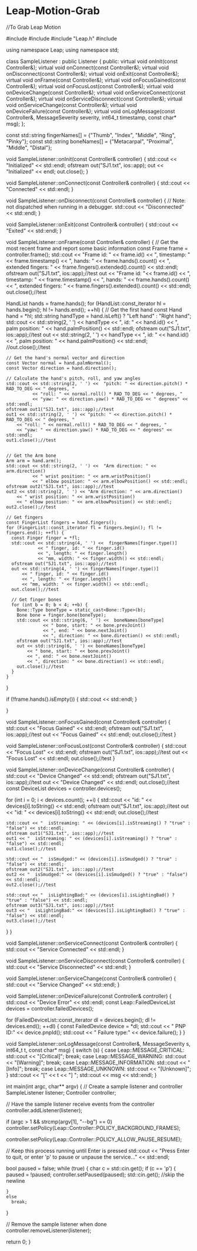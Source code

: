 # Leap-Motion-Grab
//To Grab Leap Motion

#include <iostream>
#include <cstring>
#include "Leap.h"
#include<fstream>


using namespace Leap;
using namespace std;

class SampleListener : public Listener {
  public:
    virtual void onInit(const Controller&);
    virtual void onConnect(const Controller&);
    virtual void onDisconnect(const Controller&);
    virtual void onExit(const Controller&);
    virtual void onFrame(const Controller&);
    virtual void onFocusGained(const Controller&);
    virtual void onFocusLost(const Controller&);
    virtual void onDeviceChange(const Controller&);
    virtual void onServiceConnect(const Controller&);
    virtual void onServiceDisconnect(const Controller&);
    virtual void onServiceChange(const Controller&);
    virtual void onDeviceFailure(const Controller&);
    virtual void onLogMessage(const Controller&, MessageSeverity severity, int64_t timestamp, const char* msg);
};

const std::string fingerNames[] = {"Thumb", "Index", "Middle", "Ring", "Pinky"};
const std::string boneNames[] = {"Metacarpal", "Proximal", "Middle", "Distal"};

void SampleListener::onInit(const Controller& controller) {
	std::cout << "Initialized" << std::endl;
	ofstream out("SJ1.txt", ios::app);
	out << "Initialized" << endl;
	out.close();
}

void SampleListener::onConnect(const Controller& controller) {
  std::cout << "Connected" << std::endl;
}

void SampleListener::onDisconnect(const Controller& controller) {
  // Note: not dispatched when running in a debugger. 
  std::cout << "Disconnected" << std::endl;
}

void SampleListener::onExit(const Controller& controller) {
  std::cout << "Exited" << std::endl;
}

void SampleListener::onFrame(const Controller& controller) {
  // Get the most recent frame and report some basic information
  const Frame frame = controller.frame();
  std::cout << "Frame id: " << frame.id()
            << ", timestamp: " << frame.timestamp()
            << ", hands: " << frame.hands().count()
            << ", extended fingers: " << frame.fingers().extended().count() << std::endl;
		 ofstream out("SJ1.txt", ios::app);//test
		out << "Frame id: "<< frame.id()
			<< ", timestamp: " << frame.timestamp()
			<< ", hands: " << frame.hands().count()
			<< ", extended fingers: " << frame.fingers().extended().count() << std::endl;
		out.close();//test

  HandList hands = frame.hands();
  for (HandList::const_iterator hl = hands.begin(); hl != hands.end(); ++hl) {
    // Get the first hand
    const Hand hand = *hl;
    std::string handType = hand.isLeft() ? "Left hand" : "Right hand";
    std::cout << std::string(2, ' ') << handType << ", id: " << hand.id()
              << ", palm position: " << hand.palmPosition() << std::endl;
	ofstream out("SJ1.txt", ios::app);//test
	out << std::string(2, ' ') << handType << ", id: " << hand.id()
		<< ", palm position: " << hand.palmPosition() << std::endl;
	//out.close();//test


    // Get the hand's normal vector and direction
    const Vector normal = hand.palmNormal();
    const Vector direction = hand.direction();

    // Calculate the hand's pitch, roll, and yaw angles
    std::cout << std::string(2, ' ') <<  "pitch: " << direction.pitch() * RAD_TO_DEG << " degrees, "
              << "roll: " << normal.roll() * RAD_TO_DEG << " degrees, "
              << "yaw: " << direction.yaw() * RAD_TO_DEG << " degrees" << std::endl;
	ofstream out1("SJ1.txt", ios::app);//test
	out1 << std::string(2, ' ') << "pitch: " << direction.pitch() * RAD_TO_DEG << " degrees, "
		<< "roll: " << normal.roll() * RAD_TO_DEG << " degrees, "
		<< "yaw: " << direction.yaw() * RAD_TO_DEG << " degrees" << std::endl;
	out1.close();//test


    // Get the Arm bone
    Arm arm = hand.arm();
    std::cout << std::string(2, ' ') <<  "Arm direction: " << arm.direction()
              << " wrist position: " << arm.wristPosition()
              << " elbow position: " << arm.elbowPosition() << std::endl;
	ofstream out2("SJ1.txt", ios::app);//test
	out2 << std::string(2, ' ') << "Arm direction: " << arm.direction()
		<< " wrist position: " << arm.wristPosition()
		<< " elbow position: " << arm.elbowPosition() << std::endl;
	out2.close();//test

    // Get fingers
    const FingerList fingers = hand.fingers();
    for (FingerList::const_iterator fl = fingers.begin(); fl != fingers.end(); ++fl) {
      const Finger finger = *fl;
      std::cout << std::string(4, ' ') <<  fingerNames[finger.type()]
                << " finger, id: " << finger.id()
                << ", length: " << finger.length()
                << "mm, width: " << finger.width() << std::endl;
	  ofstream out("SJ1.txt", ios::app);//test
	  out << std::string(4, ' ') << fingerNames[finger.type()]
		  << " finger, id: " << finger.id()
		  << ", length: " << finger.length()
		  << "mm, width: " << finger.width() << std::endl;
	  out.close();//test

      // Get finger bones
      for (int b = 0; b < 4; ++b) {
        Bone::Type boneType = static_cast<Bone::Type>(b);
        Bone bone = finger.bone(boneType);
        std::cout << std::string(6, ' ') <<  boneNames[boneType]
                  << " bone, start: " << bone.prevJoint()
                  << ", end: " << bone.nextJoint()
                  << ", direction: " << bone.direction() << std::endl;
		ofstream out("SJ1.txt", ios::app);//test
		out << std::string(6, ' ') << boneNames[boneType]
			<< " bone, start: " << bone.prevJoint()
			<< ", end: " << bone.nextJoint()
			<< ", direction: " << bone.direction() << std::endl;
		out.close();//test
      }
    }
  }

  if (!frame.hands().isEmpty()) {
    std::cout << std::endl;
  }

}

void SampleListener::onFocusGained(const Controller& controller) {
  std::cout << "Focus Gained" << std::endl;
  ofstream out("SJ1.txt", ios::app);//test
  out << "Focus Gained" << std::endl;
  out.close();//test
}

void SampleListener::onFocusLost(const Controller& controller) {
  std::cout << "Focus Lost" << std::endl;
  ofstream out("SJ1.txt", ios::app);//test
  out << "Focus Lost" << std::endl;
  out.close();//test
}

void SampleListener::onDeviceChange(const Controller& controller) {
  std::cout << "Device Changed" << std::endl;
  ofstream out("SJ1.txt", ios::app);//test
  out << "Device Changed" << std::endl;
  out.close();//test
  const DeviceList devices = controller.devices();

  for (int i = 0; i < devices.count(); ++i) {
    std::cout << "id: " << devices[i].toString() << std::endl;
	ofstream out("SJ1.txt", ios::app);//test
	out << "id: " << devices[i].toString() << std::endl;
	out.close();//test

    std::cout << "  isStreaming: " << (devices[i].isStreaming() ? "true" : "false") << std::endl;
	ofstream out1("SJ1.txt", ios::app);//test
	out1 << "  isStreaming: " << (devices[i].isStreaming() ? "true" : "false") << std::endl;
	out1.close();//test

    std::cout << "  isSmudged:" << (devices[i].isSmudged() ? "true" : "false") << std::endl;
	ofstream out2("SJ1.txt", ios::app);//test
	out2 << "  isSmudged:" << (devices[i].isSmudged() ? "true" : "false") << std::endl;
	out2.close();//test

    std::cout << "  isLightingBad:" << (devices[i].isLightingBad() ? "true" : "false") << std::endl;
	ofstream out3("SJ1.txt", ios::app);//test
	out3 << "  isLightingBad:" << (devices[i].isLightingBad() ? "true" : "false") << std::endl;
	out3.close();//test
  }
}

void SampleListener::onServiceConnect(const Controller& controller) {
  std::cout << "Service Connected" << std::endl;
}

void SampleListener::onServiceDisconnect(const Controller& controller) {
  std::cout << "Service Disconnected" << std::endl;
}

void SampleListener::onServiceChange(const Controller& controller) {
  std::cout << "Service Changed" << std::endl;
}

void SampleListener::onDeviceFailure(const Controller& controller) {
  std::cout << "Device Error" << std::endl;
  const Leap::FailedDeviceList devices = controller.failedDevices();

  for (FailedDeviceList::const_iterator dl = devices.begin(); dl != devices.end(); ++dl) {
    const FailedDevice device = *dl;
    std::cout << "  PNP ID:" << device.pnpId();
    std::cout << "    Failure type:" << device.failure();
  }
}

void SampleListener::onLogMessage(const Controller&, MessageSeverity s, int64_t t, const char* msg) {
  switch (s) {
  case Leap::MESSAGE_CRITICAL:
    std::cout << "[Critical]";
    break;
  case Leap::MESSAGE_WARNING:
    std::cout << "[Warning]";
    break;
  case Leap::MESSAGE_INFORMATION:
    std::cout << "[Info]";
    break;
  case Leap::MESSAGE_UNKNOWN:
    std::cout << "[Unknown]";
  }
  std::cout << "[" << t << "] ";
  std::cout << msg << std::endl;
}

int main(int argc, char** argv) {
  // Create a sample listener and controller
  SampleListener listener;
  Controller controller;

  // Have the sample listener receive events from the controller
  controller.addListener(listener);

  if (argc > 1 && strcmp(argv[1], "--bg") == 0)
    controller.setPolicy(Leap::Controller::POLICY_BACKGROUND_FRAMES);

  controller.setPolicy(Leap::Controller::POLICY_ALLOW_PAUSE_RESUME);



  // Keep this process running until Enter is pressed
  std::cout << "Press Enter to quit, or enter 'p' to pause or unpause the service..." << std::endl;
 
  bool paused = false;
  while (true) {
    char c = std::cin.get();
    if (c == 'p') {
      paused = !paused;
      controller.setPaused(paused);
      std::cin.get(); //skip the newline

    }
    else
      break;
  }

  // Remove the sample listener when done
  controller.removeListener(listener);
  
  return 0;
}
